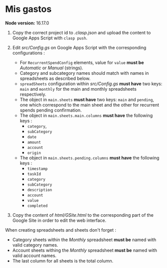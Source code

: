 # Mis gastos

**Node version:** 16.17.0

1. Copy the correct project id to *.clasp.json* and upload the content to Google Apps Script with `clasp push`.
2. Edit *src/Config.gs* on Google Apps Script with the corresponding configurations :
  
   - For `RecurrentSpendConfig` elements, value for `value` **must be** *Automatic* or *Manual* (strings).
   - Category and subcategory names should match with names in spreadsheets as described below.
   - `spreadSheets` configuration within *src/Config.gs* **must have** two keys: `main` and `monthly` for the main and monthly spreadsheets respectively.
   - The object in `main.sheets` **must have** two keys: `main` and `pending`, one which correspond to the main sheet and the other for recurrent spends pending confirmation.
   - The object in `main.sheets.main.columns` **must have** the following keys :
     - `category`,
     - `subCategory`
     - `date`
     - `amount`
     - `account`
     - `origin`
   - The object in `main.sheets.pending.columns` **must have** the following keys :
     - `timestamp`
     - `taskId`
     - `category`
     - `subCategory`
     - `description`
     - `account`
     - `value`
     - `completed`
3. Copy the content of *html/GSite.html* to the corresponding part of the Google Site in order to edit the web interface.

When creating spreadsheets and sheets don't forget :

- Category sheets within the *Monthly* spreadsheet **must be** named with valid category names.
- Account sheets withing the *Monthly* spreadsheet **must be** named with valid account names.
- The last column for all sheets is the total column.
